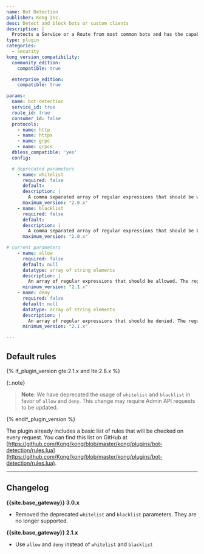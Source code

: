 ```yaml
---
name: Bot Detection
publisher: Kong Inc.
desc: Detect and block bots or custom clients
description: |
  Protects a Service or a Route from most common bots and has the capability of allowing and denying custom clients.
type: plugin
categories:
  - security
kong_version_compatibility:
  community_edition:
    compatible: true

  enterprise_edition:
    compatible: true

params:
  name: bot-detection
  service_id: true
  route_id: true
  consumer_id: false
  protocols:
    - name: http
    - name: https
    - name: grpc
    - name: grpcs
  dbless_compatible: 'yes'
  config:

  # deprecated parameters
    - name: whitelist
      required: false
      default:
      description: |
        A comma separated array of regular expressions that should be whitelisted. The regular expressions will be checked against the `User-Agent` header.
      maximum_version: "2.0.x"
    - name: blacklist
      required: false
      default:
      description: |
        A comma separated array of regular expressions that should be blacklisted. The regular expressions will be checked against the `User-Agent` header.
      maximum_version: "2.0.x"

# current parameters
    - name: allow
      required: false
      default: null
      datatype: array of string elements
      description: |
        An array of regular expressions that should be allowed. The regular expressions will be checked against the `User-Agent` header.
      minimum_version: "2.1.x"
    - name: deny
      required: false
      default: null
      datatype: array of string elements
      description: |
        An array of regular expressions that should be denied. The regular expressions will be checked against the `User-Agent` header.
      minimum_version: "2.1.x"

---
```


## Default rules

{% if_plugin_version gte:2.1.x and lte:2.8.x %}

{:.note}
> **Note**: We have deprecated the usage of `whitelist` and `blacklist` in favor of `allow` and `deny`. This change may require Admin API requests to be updated.

{% endif_plugin_version %}

The plugin already includes a basic list of rules that will be checked on every request. You can find this list on GitHub at [https://github.com/Kong/kong/blob/master/kong/plugins/bot-detection/rules.lua](https://github.com/Kong/kong/blob/master/kong/plugins/bot-detection/rules.lua).

[api-object]: /gateway/latest/admin-api/#api-object
[configuration]: /gateway/latest/reference/configuration
[consumer-object]: /gateway/latest/admin-api/#consumer-object

---

## Changelog

**{{site.base_gateway}} 3.0.x**
- Removed the deprecated `whitelist` and `blacklist` parameters.
They are no longer supported.

**{{site.base_gateway}} 2.1.x**

- Use `allow` and `deny` instead of `whitelist` and `blacklist`
